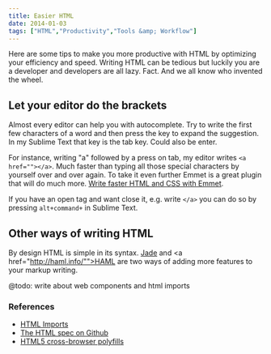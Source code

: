 ```yaml
---
title: Easier HTML
date: 2014-01-03
tags: ["HTML","Productivity","Tools &amp; Workflow"]
---
```


Here are some tips to make you more productive with HTML by optimizing your efficiency and speed. Writing HTML can be tedious but luckily you are a developer and developers are all lazy. Fact. And we all know who invented the wheel.

## Let your editor do the brackets

Almost every editor can help you with autocomplete. Try to write the first few characters of a word and then press the key to expand the suggestion. In my Sublime Text that key is the tab key. Could also be enter.

For instance, writing "a" followed by a press on tab, my editor writes `<a href=""></a>`. Much faster than typing all those special characters by yourself over and over again. To take it even further Emmet is a great plugin that will do much more. [Write faster HTML and CSS with Emmet](/write-faster-html-css-with-emmet/).

If you have an open tag and want close it, e.g. write `</a>` you can do so by pressing `alt+command+` in Sublime Text.

## Other ways of writing HTML

By design HTML is simple in its syntax. [Jade](http://jade-lang.com/) and <a href="http://haml.info/"">HAML</a> are two ways of adding more features to your markup writing.

@todo: write about web components and html imports

### References

- [HTML Imports](http://www.html5rocks.com/en/tutorials/webcomponents/imports/)
- [The HTML spec on Github](https://github.com/w3c/html)
- [HTML5 cross-browser polyfills](https://github.com/Modernizr/Modernizr/wiki/HTML5-Cross-Browser-Polyfills)
